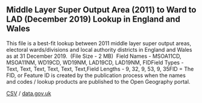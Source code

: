 ## Middle Layer Super Output Area (2011) to Ward to LAD (December 2019) Lookup in England and Wales

This file is a best-fit lookup between 2011 middle layer super output areas, electoral wards/divisions and local authority districts in England and Wales as at 31 December 2019.  (File Size - 2 MB)  Field Names - MSOA11CD, MSOA11NM, WD19CD, WD19NM, LAD19CD, LAD19NM, FIDField Types - Text, Text, Text, Text, Text, Text,Field Lengths - 9, 32, 9, 53, 9, 35FID = The FID,
or Feature ID is created by the publication process when the names and codes /
lookup products are published to the Open Geography portal. 

[CSV](csv/179.csv) / [data.gov.uk](https://data.gov.uk/dataset/74c53af9-134d-4094-b04a-e025d444e572/middle-layer-super-output-area-2011-to-ward-to-lad-december-2019-lookup-in-england-and-wales)

